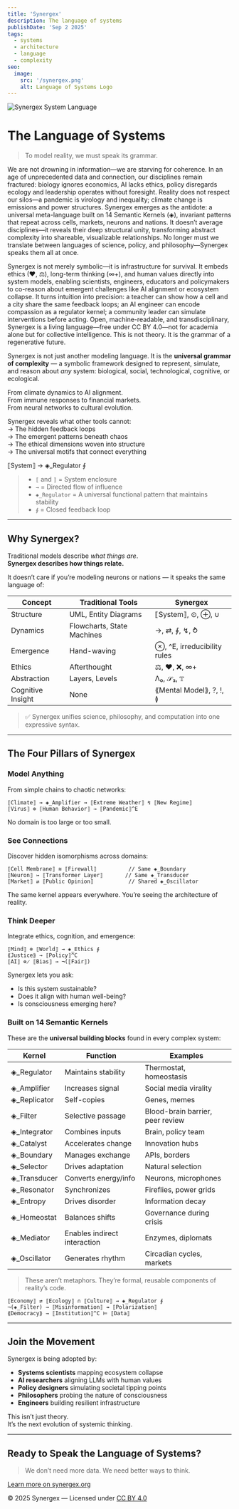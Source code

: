 ```yaml
---
title: 'Synergex'
description: The language of systems
publishDate: 'Sep 2 2025'
tags:
  - systems
  - architecture
  - language
  - complexity
seo:
  image:
    src: '/synergex.png'
    alt: Language of Systems Logo
---
```


![Synergex System Language](/synergex.jpg)


# The Language of Systems

> To model reality, we must speak its grammar.

We are not drowning in information—we are starving for coherence. In an age of unprecedented data and connection, our disciplines remain fractured: biology ignores economics, AI lacks ethics, policy disregards ecology and leadership operates without foresight. Reality does not respect our silos—a pandemic is virology and inequality; climate change is emissions and power structures. Synergex emerges as the antidote: a universal meta-language built on 14 Semantic Kernels (◈), invariant patterns that repeat across cells, markets, neurons and nations. It doesn’t average disciplines—it reveals their deep structural unity, transforming abstract complexity into shareable, visualizable relationships. No longer must we translate between languages of science, policy, and philosophy—Synergex speaks them all at once.

Synergex is not merely symbolic—it is infrastructure for survival. It embeds ethics (❤, ⚖), long-term thinking (∞+), and human values directly into system models, enabling scientists, engineers, educators and policymakers to co-reason about emergent challenges like AI alignment or ecosystem collapse. It turns intuition into precision: a teacher can show how a cell and a city share the same feedback loops; an AI engineer can encode compassion as a regulator kernel; a community leader can simulate interventions before acting. Open, machine-readable, and transdisciplinary, Synergex is a living language—free under CC BY 4.0—not for academia alone but for collective intelligence. This is not theory. It is the grammar of a regenerative future. 

Synergex is not just another modeling language. It is the **universal grammar of complexity** — a symbolic framework designed to represent, simulate, and reason about *any* system: biological, social, technological, cognitive, or ecological.

From climate dynamics to AI alignment.  
From immune responses to financial markets.  
From neural networks to cultural evolution.

Synergex reveals what other tools cannot:  
→ The hidden feedback loops  
→ The emergent patterns beneath chaos  
→ The ethical dimensions woven into structure  
→ The universal motifs that connect everything  


⟦System⟧ → ◈_Regulator ∮


> - `⟦` and `⟧` = System enclosure  
> - `→` = Directed flow of influence  
> - `◈_Regulator` = A universal functional pattern that maintains stability  
> - `∮` = Closed feedback loop  


---

## Why Synergex?

Traditional models describe *what things are*.  
**Synergex describes how things relate.**

It doesn’t care if you’re modeling neurons or nations — it speaks the same language of:

| Concept | Traditional Tools | Synergex |
|--------|-------------------|----------|
| Structure | UML, Entity Diagrams | ⟦System⟧, ⊙, ⊕, ∪ |
| Dynamics | Flowcharts, State Machines | →, ⇄, ∮, ↯, ⥁ |
| Emergence | Hand-waving | ⊗, ^E, irreducibility rules |
| Ethics | Afterthought | ⚖, ❤, ❌, ∞+ |
| Abstraction | Layers, Levels | Λ₀, 𝒮₃, 𝕋 |
| Cognitive Insight | None | ⟪Mental Model⟫, ?, !, ≬ |

> ✅ Synergex unifies science, philosophy, and computation into one expressive syntax.

---

## The Four Pillars of Synergex

### Model Anything  
From simple chains to chaotic networks:

```
⟦Climate⟧ → ◈_Amplifier → ⟦Extreme Weather⟧ ↯ ⟦New Regime⟧
⟦Virus⟧ ⊗ ⟦Human Behavior⟧ → ⟦Pandemic⟧^E
```

No domain is too large or too small.

### See Connections  
Discover hidden isomorphisms across domains:

```
⟦Cell Membrane⟧ ≋ ⟦Firewall⟧          // Same ◈_Boundary
⟦Neuron⟧ ↣ ⟦Transformer Layer⟧       // Same ◈_Transducer
⟦Market⟧ ⇄ ⟦Public Opinion⟧           // Shared ◈_Oscillator
```

The same kernel appears everywhere. You’re seeing the architecture of reality.

### Think Deeper  
Integrate ethics, cognition, and emergence:

```
⟦Mind⟧ ⊗ ⟦World⟧ → ◈_Ethics ∮
⟪Justice⟫ → ⟦Policy⟧^C
⟦AI⟧ ⊕̷ ⟦Bias⟧ → ¬(⟦Fair⟧)
```

Synergex lets you ask:  
- Is this system sustainable?  
- Does it align with human well-being?  
- Is consciousness emerging here?

### Built on 14 Semantic Kernels  
These are the **universal building blocks** found in every complex system:

| Kernel | Function | Examples |
|--------|----------|----------|
| ◈_Regulator | Maintains stability | Thermostat, homeostasis |
| ◈_Amplifier | Increases signal | Social media virality |
| ◈_Replicator | Self-copies | Genes, memes |
| ◈_Filter | Selective passage | Blood-brain barrier, peer review |
| ◈_Integrator | Combines inputs | Brain, policy team |
| ◈_Catalyst | Accelerates change | Innovation hubs |
| ◈_Boundary | Manages exchange | APIs, borders |
| ◈_Selector | Drives adaptation | Natural selection |
| ◈_Transducer | Converts energy/info | Neurons, microphones |
| ◈_Resonator | Synchronizes | Fireflies, power grids |
| ◈_Entropy | Drives disorder | Information decay |
| ◈_Homeostat | Balances shifts | Governance during crisis |
| ◈_Mediator | Enables indirect interaction | Enzymes, diplomats |
| ◈_Oscillator | Generates rhythm | Circadian cycles, markets |

> These aren’t metaphors. They’re formal, reusable components of reality’s code.


```
⟦Economy⟧ ⇄ ⟦Ecology⟧ ∩ ⟦Culture⟧ → ◈_Regulator ∮
¬(◈_Filter) → ⟦Misinformation⟧ ↠ ⟦Polarization⟧
⟪Democracy⟫ → ⟦Institution⟧^C ⊨ ⟦Data⟧
```

---

## Join the Movement

Synergex is being adopted by:

- **Systems scientists** mapping ecosystem collapse  
- **AI researchers** aligning LLMs with human values  
- **Policy designers** simulating societal tipping points  
- **Philosophers** probing the nature of consciousness  
- **Engineers** building resilient infrastructure  

This isn’t just theory.  
It’s the next evolution of systemic thinking.

---

## Ready to Speak the Language of Systems?

> We don’t need more data. We need better ways to think.

[Learn more on synergex.org](https://synergex.org/)

© 2025 Synergex — Licensed under [CC BY 4.0](https://creativecommons.org/licenses/by/4.0/)  



